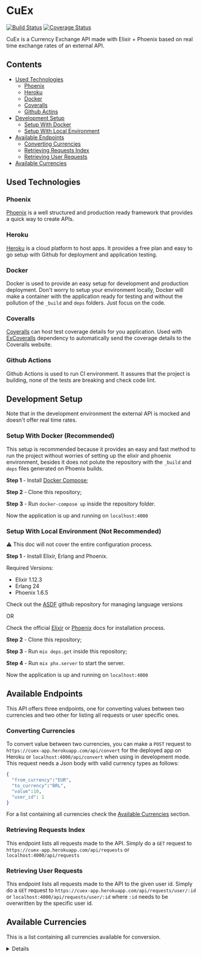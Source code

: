 # CuEx

[![Build Status](https://github.com/gabriel-fabian/cuex/actions/workflows/ci.yml/badge.svg)](https://github.com/gabriel-fabian/cuex/actions/workflows/ci.yml)
[![Coverage Status](https://coveralls.io/repos/github/gabriel-fabian/cuex/badge.svg?branch=master)](https://coveralls.io/github/gabriel-fabian/cuex?branch=master)

CuEx is a Currency Exchange API made with Elixir + Phoenix based on real time exchange rates of an external API.

## Contents

- [Used Technologies](#used-technologies)
  * [Phoenix](#phoenix)
  * [Heroku](#heroku)
  * [Docker](#docker)
  * [Coveralls](#coveralls)
  * [Github Actins](#github-actions)
- [Development Setup](#development-setup)
  * [Setup With Docker](#setup-with-docker-recommended)
  * [Setup With Local Environment](#setup-with-local-environment-not-recommended)
- [Available Endpoints](#available-endpoints)
  * [Converting Currencies](#converting-currencies)
  * [Retrieving Requests Index](#retrieving-requests-index)
  * [Retrieving User Requests](#retrieving-user-requests)
- [Available Currencies](#available-currencies)

## Used Technologies

### Phoenix
[Phoenix](https://www.phoenixframework.org) is a well structured and production ready framework that provides a quick way to create APIs.

### Heroku
[Heroku](https://heroku.com) is a cloud platform to host apps. It provides a free plan and easy to go setup with Github for deployment and application testing.

### Docker
Docker is used to provide an easy setup for development and production deployment.
Don't worry to setup your environment locally, Docker will make a container with the application ready for testing and without the pollution of the `_build` and `deps` folders. Just focus on the code.

### Coveralls
[Coveralls](https://coveralls.io/) can host test coverage details for you application.
Used with [ExCoveralls](https://github.com/parroty/excoveralls) dependency to automatically send the coverage details to the Coveralls website.

### Github Actions
Github Actions is used to run CI environment. It assures that the project is building, none of the tests are breaking and check code lint.

##  Development Setup

Note that in the development environment the external API is mocked and doesn't offer real time rates.

### Setup With Docker (Recommended)

This setup is recommended because it provides an easy and fast method to run the project without worries of setting up the elixir and phoenix environment, besides it does not polute the repository with the `_build` and `deps` files generated on Phoenix builds.

**Step 1** - Install [Docker Compose](https://docs.docker.com/compose/install/);

**Step 2** - Clone this repository;

**Step 3** - Run `docker-compose up` inside the repository folder.

Now the application is up and running on `localhost:4000`

### Setup With Local Environment (Not Recommended)

⚠️ This doc will not cover the entire configuration process.

**Step 1** - Install Elixir, Erlang and Phoenix.

Required Versions:
- Elixir 1.12.3
- Erlang 24
- Phoenix 1.6.5

Check out the [ASDF](https://github.com/asdf-vm/asdf) github repository for managing language versions

OR

Check the official [Elixir](https://elixir-lang.org/install.html) or [Phoenix](https://hexdocs.pm/phoenix/installation.html) docs for installation process.

**Step 2** - Clone this repository;

**Step 3** - Run `mix deps.get` inside this repository;

**Step 4** - Run `mix phx.server` to start the server.

Now the application is up and running on `localhost:4000`

## Available Endpoints

This API offers three endpoints, one for converting values between two currencies and two other for listing all requests or user specific ones.

### Converting Currencies

To convert value between two currencies, you can make a `POST` request to `https://cuex-app.herokuapp.com/api/convert` for the deployed app on Heroku or `localhost:4000/api/convert` when using in development mode. This request needs a Json body with valid currency types as follows:

``` elixir
{
  "from_currency":"EUR",
  "to_currency":"BRL",
  "value":10,
  "user_id": 1
}
```

For a list containing all currencies check the [Available Currencies](#available-currencies) section.

### Retrieving Requests Index

This endpoint lists all requests made to the API. Simply do a `GET` request to `https://cuex-app.herokuapp.com/api/requests` or `localhost:4000/api/requests`

### Retrieving User Requests

This endpoint lists all requests made to the API to the given user id. Simply do a `GET` request to `https://cuex-app.herokuapp.com/api/requests/user/:id` or `localhost:4000/api/requests/user/:id` where `:id` needs to be overwritten by the specific user id.

## Available Currencies

This is a list containing all currencies available for conversion.
<details>

* ``AED - "United Arab Emirates Dirham",``
* ``AFN - "Afghan Afghani",``
* ``ALL - "Albanian Lek",``
* ``AMD - "Armenian Dram",``
* ``ANG - "Netherlands Antillean Guilder",``
* ``AOA - "Angolan Kwanza",``
* ``ARS - "Argentine Peso",``
* ``AUD - "Australian Dollar",``
* ``AWG - "Aruban Florin",``
* ``AZN - "Azerbaijani Manat",``
* ``BAM - "Bosnia-Herzegovina Convertible Mark",``
* ``BBD - "Barbadian Dollar",``
* ``BDT - "Bangladeshi Taka",``
* ``BGN - "Bulgarian Lev",``
* ``BHD - "Bahraini Dinar",``
* ``BIF - "Burundian Franc",``
* ``BMD - "Bermudan Dollar",``
* ``BND - "Brunei Dollar",``
* ``BOB - "Bolivian Boliviano",``
* ``BRL - "Brazilian Real",``
* ``BSD - "Bahamian Dollar",``
* ``BTC - "Bitcoin",``
* ``BTN - "Bhutanese Ngultrum",``
* ``BWP - "Botswanan Pula",``
* ``BYN - "New Belarusian Ruble",``
* ``BYR - "Belarusian Ruble",``
* ``BZD - "Belize Dollar",``
* ``CAD - "Canadian Dollar",``
* ``CDF - "Congolese Franc",``
* ``CHF - "Swiss Franc",``
* ``CLF - "Chilean Unit of Account (UF)",``
* ``CLP - "Chilean Peso",``
* ``CNY - "Chinese Yuan",``
* ``COP - "Colombian Peso",``
* ``CRC - "Costa Rican Colón",``
* ``CUC - "Cuban Convertible Peso",``
* ``CUP - "Cuban Peso",``
* ``CVE - "Cape Verdean Escudo",``
* ``CZK - "Czech Republic Koruna",``
* ``DJF - "Djiboutian Franc",``
* ``DKK - "Danish Krone",``
* ``DOP - "Dominican Peso",``
* ``DZD - "Algerian Dinar",``
* ``EGP - "Egyptian Pound",``
* ``ERN - "Eritrean Nakfa",``
* ``ETB - "Ethiopian Birr",``
* ``EUR - "Euro",``
* ``FJD - "Fijian Dollar",``
* ``FKP - "Falkland Islands Pound",``
* ``GBP - "British Pound Sterling",``
* ``GEL - "Georgian Lari",``
* ``GGP - "Guernsey Pound",``
* ``GHS - "Ghanaian Cedi",``
* ``GIP - "Gibraltar Pound",``
* ``GMD - "Gambian Dalasi",``
* ``GNF - "Guinean Franc",``
* ``GTQ - "Guatemalan Quetzal",``
* ``GYD - "Guyanaese Dollar",``
* ``HKD - "Hong Kong Dollar",``
* ``HNL - "Honduran Lempira",``
* ``HRK - "Croatian Kuna",``
* ``HTG - "Haitian Gourde",``
* ``HUF - "Hungarian Forint",``
* ``IDR - "Indonesian Rupiah",``
* ``ILS - "Israeli New Sheqel",``
* ``IMP - "Manx pound",``
* ``INR - "Indian Rupee",``
* ``IQD - "Iraqi Dinar",``
* ``IRR - "Iranian Rial",``
* ``ISK - "Icelandic Króna",``
* ``JEP - "Jersey Pound",``
* ``JMD - "Jamaican Dollar",``
* ``JOD - "Jordanian Dinar",``
* ``JPY - "Japanese Yen",``
* ``KES - "Kenyan Shilling",``
* ``KGS - "Kyrgystani Som",``
* ``KHR - "Cambodian Riel",``
* ``KMF - "Comorian Franc",``
* ``KPW - "North Korean Won",``
* ``KRW - "South Korean Won",``
* ``KWD - "Kuwaiti Dinar",``
* ``KYD - "Cayman Islands Dollar",``
* ``KZT - "Kazakhstani Tenge",``
* ``LAK - "Laotian Kip",``
* ``LBP - "Lebanese Pound",``
* ``LKR - "Sri Lankan Rupee",``
* ``LRD - "Liberian Dollar",``
* ``LSL - "Lesotho Loti",``
* ``LTL - "Lithuanian Litas",``
* ``LVL - "Latvian Lats",``
* ``LYD - "Libyan Dinar",``
* ``MAD - "Moroccan Dirham",``
* ``MDL - "Moldovan Leu",``
* ``MGA - "Malagasy Ariary",``
* ``MKD - "Macedonian Denar",``
* ``MMK - "Myanma Kyat",``
* ``MNT - "Mongolian Tugrik",``
* ``MOP - "Macanese Pataca",``
* ``MRO - "Mauritanian Ouguiya",``
* ``MUR - "Mauritian Rupee",``
* ``MVR - "Maldivian Rufiyaa",``
* ``MWK - "Malawian Kwacha",``
* ``MXN - "Mexican Peso",``
* ``MYR - "Malaysian Ringgit",``
* ``MZN - "Mozambican Metical",``
* ``NAD - "Namibian Dollar",``
* ``NGN - "Nigerian Naira",``
* ``NIO - "Nicaraguan Córdoba",``
* ``NOK - "Norwegian Krone",``
* ``NPR - "Nepalese Rupee",``
* ``NZD - "New Zealand Dollar",``
* ``OMR - "Omani Rial",``
* ``PAB - "Panamanian Balboa",``
* ``PEN - "Peruvian Nuevo Sol",``
* ``PGK - "Papua New Guinean Kina",``
* ``PHP - "Philippine Peso",``
* ``PKR - "Pakistani Rupee",``
* ``PLN - "Polish Zloty",``
* ``PYG - "Paraguayan Guarani",``
* ``QAR - "Qatari Rial",``
* ``RON - "Romanian Leu",``
* ``RSD - "Serbian Dinar",``
* ``RUB - "Russian Ruble",``
* ``RWF - "Rwandan Franc",``
* ``SAR - "Saudi Riyal",``
* ``SBD - "Solomon Islands Dollar",``
* ``SCR - "Seychellois Rupee",``
* ``SDG - "Sudanese Pound",``
* ``SEK - "Swedish Krona",``
* ``SGD - "Singapore Dollar",``
* ``SHP - "Saint Helena Pound",``
* ``SLL - "Sierra Leonean Leone",``
* ``SOS - "Somali Shilling",``
* ``SRD - "Surinamese Dollar",``
* ``STD - "São Tomé and Príncipe dobra",``
* ``SVC - "Salvadoran Colón",``
* ``SYP - "Syrian Pound",``
* ``SZL - "Swazi Lilangeni",``
* ``THB - "Thai Baht",``
* ``TJS - "Tajikistani Somoni",``
* ``TMT - "Turkmenistani Manat",``
* ``TND - "Tunisian Dinar",``
* ``TOP - "Tongan Pa\u02bbanga",``
* ``TRY - "Turkish Lira",``
* ``TTD - "Trinidad and Tobago Dollar",``
* ``TWD - "New Taiwan Dollar",``
* ``TZS - "Tanzanian Shilling",``
* ``UAH - "Ukrainian Hryvnia",``
* ``UGX - "Ugandan Shilling",``
* ``USD - "United States Dollar",``
* ``UYU - "Uruguayan Peso",``
* ``UZS - "Uzbekistan Som",``
* ``VEF - "Venezuelan Bolívar Fuerte",``
* ``VND - "Vietnamese Dong",``
* ``VUV - "Vanuatu Vatu",``
* ``WST - "Samoan Tala",``
* ``XAF - "CFA Franc BEAC",``
* ``XAG - "Silver (troy ounce)",``
* ``XAU - "Gold (troy ounce)",``
* ``XCD - "East Caribbean Dollar",``
* ``XDR - "Special Drawing Rights",``
* ``XOF - "CFA Franc BCEAO",``
* ``XPF - "CFP Franc",``
* ``YER - "Yemeni Rial",``
* ``ZAR - "South African Rand",``
* ``ZMK - "Zambian Kwacha (pre-2013)",``
* ``ZMW - "Zambian Kwacha",``
* ``ZWL - "Zimbabwean Dollar"``

 </details>
